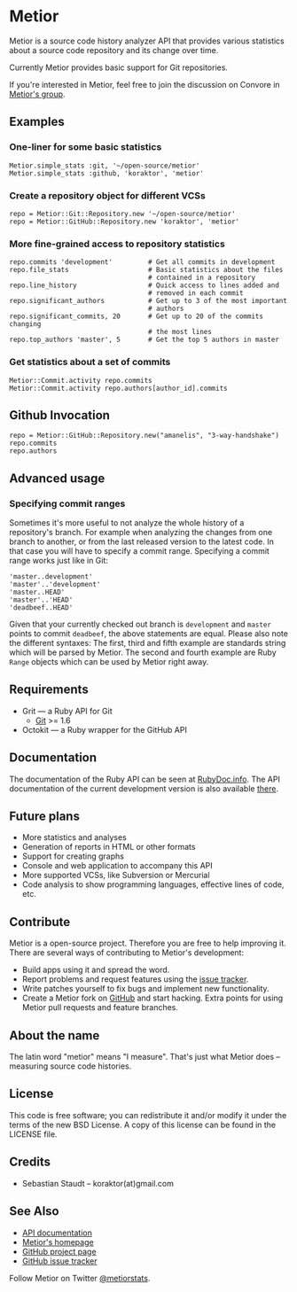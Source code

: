 Metior
======

Metior is a source code history analyzer API that provides various statistics
about a source code repository and its change over time.

Currently Metior provides basic support for Git repositories.

If you're interested in Metior, feel free to join the discussion on Convore in
[Metior's group](https://convore.com/metior).

## Examples

### One-liner for some basic statistics

    Metior.simple_stats :git, '~/open-source/metior'
    Metior.simple_stats :github, 'koraktor', 'metior'

### Create a repository object for different VCSs

    repo = Metior::Git::Repository.new '~/open-source/metior'
    repo = Metior::GitHub::Repository.new 'koraktor', 'metior'

### More fine-grained access to repository statistics

    repo.commits 'development'         # Get all commits in development
    repo.file_stats                    # Basic statistics about the files
                                       # contained in a repository
    repo.line_history                  # Quick access to lines added and
                                       # removed in each commit
    repo.significant_authors           # Get up to 3 of the most important
                                       # authors
    repo.significant_commits, 20       # Get up to 20 of the commits changing
                                       # the most lines
    repo.top_authors 'master', 5       # Get the top 5 authors in master

### Get statistics about a set of commits

    Metior::Commit.activity repo.commits
    Metior::Commit.activity repo.authors[author_id].commits
    
## Github Invocation
    repo = Metior::GitHub::Repository.new("amanelis", "3-way-handshake")
    repo.commits
    repo.authors

## Advanced usage

### Specifying commit ranges

Sometimes it's more useful to not analyze the whole history of a repository's
branch. For example when analyzing the changes from one branch to another, or
from the last released version to the latest code. In that case you will have
to specify a commit range. Specifying a commit range works just like in Git:

    'master..development'
    'master'..'development'
    'master..HEAD'
    'master'..'HEAD'
    'deadbeef..HEAD'

Given that your currently checked out branch is `development` and `master`
points to commit `deadbeef`, the above statements are equal. Please also note
the different syntaxes: The first, third and fifth example are standards string
which will be parsed by Metior. The second and fourth example are Ruby `Range`
objects which can be used by Metior right away.

## Requirements

* Grit — a Ruby API for Git
  * [Git](http://git-scm.com) >= 1.6
* Octokit — a Ruby wrapper for the GitHub API

## Documentation

The documentation of the Ruby API can be seen at [RubyDoc.info][1]. The API
documentation of the current development version is also available [there][5].

## Future plans

* More statistics and analyses
* Generation of reports in HTML or other formats
* Support for creating graphs
* Console and web application to accompany this API
* More supported VCSs, like Subversion or Mercurial
* Code analysis to show programming languages, effective lines of code, etc.

## Contribute

Metior is a open-source project. Therefore you are free to help improving it.
There are several ways of contributing to Metior's development:

* Build apps using it and spread the word.
* Report problems and request features using the [issue tracker][2].
* Write patches yourself to fix bugs and implement new functionality.
* Create a Metior fork on [GitHub][1] and start hacking. Extra points for using
  Metior pull requests and feature branches.

## About the name

The latin word "metior" means "I measure". That's just what Metior does –
measuring source code histories.

## License

This code is free software; you can redistribute it and/or modify it under the
terms of the new BSD License. A copy of this license can be found in the
LICENSE file.

## Credits

* Sebastian Staudt – koraktor(at)gmail.com

## See Also

* [API documentation][1]
* [Metior's homepage][2]
* [GitHub project page][3]
* [GitHub issue tracker][4]

Follow Metior on Twitter [@metiorstats](http://twitter.com/metiorstats).

 [1]: http://rubydoc.info/gems/metior/frames
 [2]: http://koraktor.de/metior
 [3]: http://github.com/koraktor/metior
 [4]: http://github.com/koraktor/metior/issues
 [5]: http://rubydoc.info/github/koraktor/metior/master/frames
